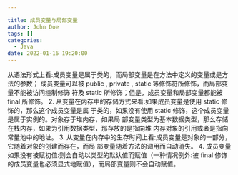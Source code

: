 ```yaml
---

title: 成员变量与局部变量
author: John Doe
tags: []
categories:
  - Java
date: 2022-01-16 19:20:00
---
```

从语法形式上看:成员变量是属于类的，⽽局部变量是在⽅法中定义的变量或是⽅法的参数；
成员变量可以被 public , private , static 等修饰符所修饰，⽽局部变量不能被访问控制修饰
符及 static 所修饰；但是，成员变量和局部变量都能被 final 所修饰。
2. 从变量在内存中的存储⽅式来看:如果成员变量是使⽤ static 修饰的，那么这个成员变量是属
于类的，如果没有使⽤ static 修饰，这个成员变量是属于实例的。对象存于堆内存，如果局
部变量类型为基本数据类型，那么存储在栈内存，如果为引⽤数据类型，那存放的是指向堆
内存对象的引⽤或者是指向常量池中的地址。
3. 从变量在内存中的⽣存时间上看:成员变量是对象的⼀部分，它随着对象的创建⽽存在，⽽局
部变量随着⽅法的调⽤⽽⾃动消失。
4. 成员变量如果没有被赋初值:则会⾃动以类型的默认值⽽赋值（⼀种情况例外:被 final 修饰
的成员变量也必须显式地赋值），⽽局部变量则不会⾃动赋值。